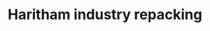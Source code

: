 ---
title: "Haritham industry  repacking"
url: /thiruvananthapuram/haritham-industry-repacking/
shop: Allgemein
---